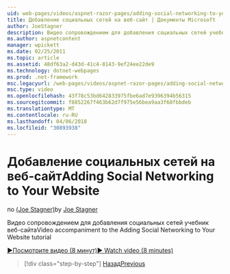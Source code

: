 ```yaml
---
uid: web-pages/videos/aspnet-razor-pages/adding-social-networking-to-your-website
title: Добавление социальных сетей на веб-сайт | Документы Microsoft
author: JoeStagner
description: Видео сопровождением для добавления социальных сетей учебник веб-сайта
ms.author: aspnetcontent
manager: wpickett
ms.date: 02/25/2011
ms.topic: article
ms.assetid: 48df63a2-d43d-41c4-8143-9ef24ee22de9
ms.technology: dotnet-webpages
ms.prod: .net-framework
msc.legacyurl: /web-pages/videos/aspnet-razor-pages/adding-social-networking-to-your-website
msc.type: video
ms.openlocfilehash: 43f78c53bd642833975fbe6ad7e9396394b56315
ms.sourcegitcommit: f8852267f463b62d7f975e56bea9aa3f68fbbdeb
ms.translationtype: MT
ms.contentlocale: ru-RU
ms.lasthandoff: 04/06/2018
ms.locfileid: "30893938"
---
```

<a name="adding-social-networking-to-your-website"></a><span data-ttu-id="b8099-103">Добавление социальных сетей на веб-сайт</span><span class="sxs-lookup"><span data-stu-id="b8099-103">Adding Social Networking to Your Website</span></span>
====================
<span data-ttu-id="b8099-104">по [(Joe Stagner)](https://github.com/JoeStagner)</span><span class="sxs-lookup"><span data-stu-id="b8099-104">by [Joe Stagner](https://github.com/JoeStagner)</span></span>

<span data-ttu-id="b8099-105">Видео сопровождением для добавления социальных сетей учебник веб-сайта</span><span class="sxs-lookup"><span data-stu-id="b8099-105">Video accompaniment to the Adding Social Networking to Your Website tutorial</span></span>

[<span data-ttu-id="b8099-106">&#9654;Посмотрите видео (8 минут)</span><span class="sxs-lookup"><span data-stu-id="b8099-106">&#9654; Watch video (8 minutes)</span></span>](https://channel9.msdn.com/Blogs/ASP-NET-Site-Videos/adding-social-networking-to-your-website)

> [!div class="step-by-step"]
> [<span data-ttu-id="b8099-107">Назад</span><span class="sxs-lookup"><span data-stu-id="b8099-107">Previous</span></span>](adding-search-to-your-web-site.md)
